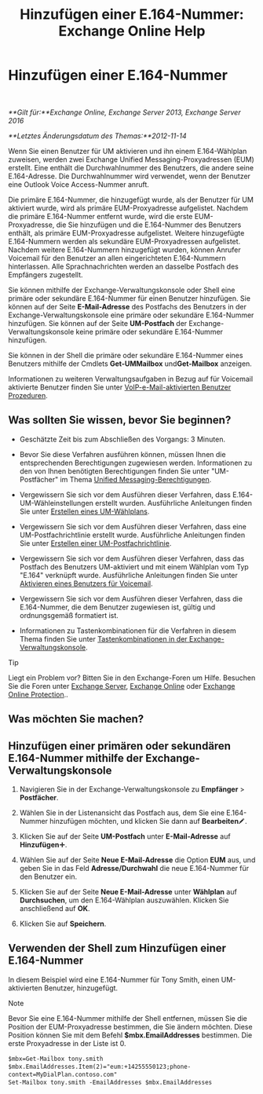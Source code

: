 ﻿---
title: 'Hinzufügen einer E.164-Nummer: Exchange Online Help'
TOCTitle: Hinzufügen einer E.164-Nummer
ms:assetid: fab86207-be03-40ef-9fea-045a50f3d122
ms:mtpsurl: https://technet.microsoft.com/de-de/library/JJ662762(v=EXCHG.150)
ms:contentKeyID: 50554945
ms.date: 05/23/2018
mtps_version: v=EXCHG.150
ms.translationtype: MT
---

# Hinzufügen einer E.164-Nummer

 

_**Gilt für:**Exchange Online, Exchange Server 2013, Exchange Server 2016_

_**Letztes Änderungsdatum des Themas:**2012-11-14_

Wenn Sie einen Benutzer für UM aktivieren und ihn einem E.164-Wählplan zuweisen, werden zwei Exchange Unified Messaging-Proxyadressen (EUM) erstellt. Eine enthält die Durchwahlnummer des Benutzers, die andere seine E.164-Adresse. Die Durchwahlnummer wird verwendet, wenn der Benutzer eine Outlook Voice Access-Nummer anruft.

Die primäre E.164-Nummer, die hinzugefügt wurde, als der Benutzer für UM aktiviert wurde, wird als primäre EUM-Proxyadresse aufgelistet. Nachdem die primäre E.164-Nummer entfernt wurde, wird die erste EUM-Proxyadresse, die Sie hinzufügen und die E.164-Nummer des Benutzers enthält, als primäre EUM-Proxyadresse aufgelistet. Weitere hinzugefügte E.164-Nummern werden als sekundäre EUM-Proxyadressen aufgelistet. Nachdem weitere E.164-Nummern hinzugefügt wurden, können Anrufer Voicemail für den Benutzer an allen eingerichteten E.164-Nummern hinterlassen. Alle Sprachnachrichten werden an dasselbe Postfach des Empfängers zugestellt.

Sie können mithilfe der Exchange-Verwaltungskonsole oder Shell eine primäre oder sekundäre E.164-Nummer für einen Benutzer hinzufügen. Sie können auf der Seite **E-Mail-Adresse** des Postfachs des Benutzers in der Exchange-Verwaltungskonsole eine primäre oder sekundäre E.164-Nummer hinzufügen. Sie können auf der Seite **UM-Postfach** der Exchange-Verwaltungskonsole keine primäre oder sekundäre E.164-Nummer hinzufügen.

Sie können in der Shell die primäre oder sekundäre E.164-Nummer eines Benutzers mithilfe der Cmdlets **Get-UMMailbox** und**Get-Mailbox** anzeigen.

Informationen zu weiteren Verwaltungsaufgaben in Bezug auf für Voicemail aktivierte Benutzer finden Sie unter [VoIP-e-Mail-aktivierten Benutzer Prozeduren](voice-mail-enabled-user-procedures-exchange-2013-help.md).

## Was sollten Sie wissen, bevor Sie beginnen?

  - Geschätzte Zeit bis zum Abschließen des Vorgangs: 3 Minuten.

  - Bevor Sie diese Verfahren ausführen können, müssen Ihnen die entsprechenden Berechtigungen zugewiesen werden. Informationen zu den von Ihnen benötigten Berechtigungen finden Sie unter "UM-Postfächer" im Thema [Unified Messaging-Berechtigungen](unified-messaging-permissions-exchange-2013-help.md).

  - Vergewissern Sie sich vor dem Ausführen dieser Verfahren, dass E.164-UM-Wähleinstellungen erstellt wurden. Ausführliche Anleitungen finden Sie unter [Erstellen eines UM-Wählplans](create-a-um-dial-plan-exchange-2013-help.md).

  - Vergewissern Sie sich vor dem Ausführen dieser Verfahren, dass eine UM-Postfachrichtlinie erstellt wurde. Ausführliche Anleitungen finden Sie unter [Erstellen einer UM-Postfachrichtlinie](create-a-um-mailbox-policy-exchange-2013-help.md).

  - Vergewissern Sie sich vor dem Ausführen dieser Verfahren, dass das Postfach des Benutzers UM-aktiviert und mit einem Wählplan vom Typ "E.164" verknüpft wurde. Ausführliche Anleitungen finden Sie unter [Aktivieren eines Benutzers für Voicemail](enable-a-user-for-voice-mail-exchange-2013-help.md).

  - Vergewissern Sie sich vor dem Ausführen dieser Verfahren, dass die E.164-Nummer, die dem Benutzer zugewiesen ist, gültig und ordnungsgemäß formatiert ist.

  - Informationen zu Tastenkombinationen für die Verfahren in diesem Thema finden Sie unter [Tastenkombinationen in der Exchange-Verwaltungskonsole](keyboard-shortcuts-in-the-exchange-admin-center-exchange-online-protection-help.md).


> [!TIP]
> Liegt ein Problem vor? Bitten Sie in den Exchange-Foren um Hilfe. Besuchen Sie die Foren unter <A href="https://go.microsoft.com/fwlink/p/?linkid=60612">Exchange Server</A>, <A href="https://go.microsoft.com/fwlink/p/?linkid=267542">Exchange Online</A> oder <A href="https://go.microsoft.com/fwlink/p/?linkid=285351">Exchange Online Protection</A>..



## Was möchten Sie machen?

## Hinzufügen einer primären oder sekundären E.164-Nummer mithilfe der Exchange-Verwaltungskonsole

1.  Navigieren Sie in der Exchange-Verwaltungskonsole zu **Empfänger** \> **Postfächer**.

2.  Wählen Sie in der Listenansicht das Postfach aus, dem Sie eine E.164-Nummer hinzufügen möchten, und klicken Sie dann auf **Bearbeiten**![Bearbeitungssymbol](images/Bb124582.6f53ccb2-1f13-4c02-bea0-30690e6ea71d(EXCHG.150).gif "Bearbeitungssymbol").

3.  Klicken Sie auf der Seite **UM-Postfach** unter **E-Mail-Adresse** auf **Hinzufügen**![Hinzufügen (Symbol)](images/JJ218640.c1e75329-d6d7-4073-a27d-498590bbb558(EXCHG.150).gif "Hinzufügen (Symbol)").

4.  Wählen Sie auf der Seite **Neue E-Mail-Adresse** die Option **EUM** aus, und geben Sie in das Feld **Adresse/Durchwahl** die neue E.164-Nummer für den Benutzer ein.

5.  Klicken Sie auf der Seite **Neue E-Mail-Adresse** unter **Wählplan** auf **Durchsuchen**, um den E.164-Wählplan auszuwählen. Klicken Sie anschließend auf **OK**.

6.  Klicken Sie auf **Speichern**.

## Verwenden der Shell zum Hinzufügen einer E.164-Nummer

In diesem Beispiel wird eine E.164-Nummer für Tony Smith, einen UM-aktivierten Benutzer, hinzugefügt.


> [!NOTE]
> Bevor Sie eine E.164-Nummer mithilfe der Shell entfernen, müssen Sie die Position der EUM-Proxyadresse bestimmen, die Sie ändern möchten. Diese Position können Sie mit dem Befehl <STRONG>$mbx.EmailAddresses</STRONG> bestimmen. Die erste Proxyadresse in der Liste ist 0.



    $mbx=Get-Mailbox tony.smith
    $mbx.EmailAddresses.Item(2)="eum:+14255550123;phone-context=MyDialPlan.contoso.com"
    Set-Mailbox tony.smith -EmailAddresses $mbx.EmailAddresses

